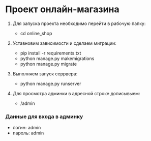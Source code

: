# Проект онлайн-магазина
1) Для запуска проекта необходимо перейти в рабочую папку: 
   - cd online_shop 

3) Уставновим зависимости и сделаем миграции: 
   - pip install -r requirements.txt
   - python manage.py makemigrations
   - python manage.py migrate

2) Выполняем запуск серрвера: 
   - python manage.py runserver
   
3) Для просмотра админки в адресной строке дописывыем: 
   - /admin
   
### Данные для входа в админку

- логин: admin
- пароль: admin
